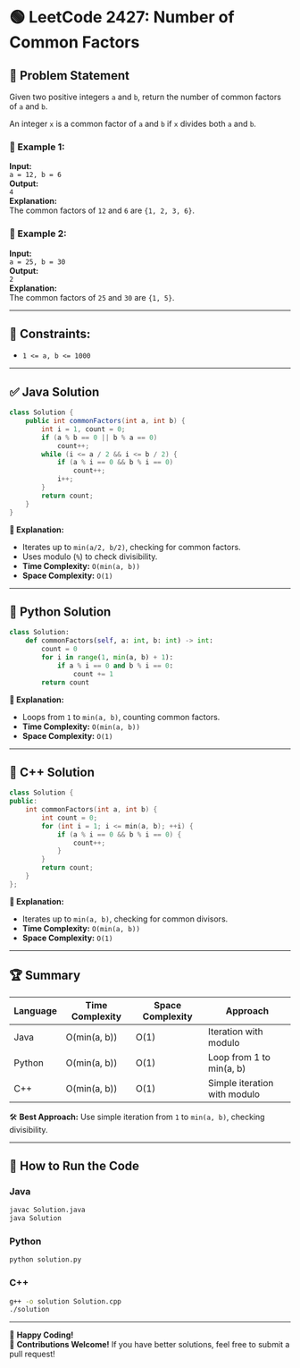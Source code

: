# 🟢 LeetCode 2427: Number of Common Factors

## 📌 Problem Statement
Given two positive integers `a` and `b`, return the number of common factors of `a` and `b`.

An integer `x` is a common factor of `a` and `b` if `x` divides both `a` and `b`.

### 🔹 Example 1:
**Input:**  
`a = 12, b = 6`  
**Output:**  
`4`  
**Explanation:**  
The common factors of `12` and `6` are `{1, 2, 3, 6}`.

### 🔹 Example 2:
**Input:**  
`a = 25, b = 30`  
**Output:**  
`2`  
**Explanation:**  
The common factors of `25` and `30` are `{1, 5}`.

---

## 🚀 Constraints:
- `1 <= a, b <= 1000`  

---

## ✅ Java Solution
```java
class Solution {
    public int commonFactors(int a, int b) {
        int i = 1, count = 0;
        if (a % b == 0 || b % a == 0)
            count++;
        while (i <= a / 2 && i <= b / 2) {
            if (a % i == 0 && b % i == 0)
                count++;
            i++;
        }
        return count;
    }
}
```
**📝 Explanation:**  
- Iterates up to `min(a/2, b/2)`, checking for common factors.  
- Uses modulo (`%`) to check divisibility.  
- **Time Complexity:** `O(min(a, b))`  
- **Space Complexity:** `O(1)`

---

## 🔷 Python Solution
```python
class Solution:
    def commonFactors(self, a: int, b: int) -> int:
        count = 0
        for i in range(1, min(a, b) + 1):
            if a % i == 0 and b % i == 0:
                count += 1
        return count
```
**📝 Explanation:**  
- Loops from `1` to `min(a, b)`, counting common factors.  
- **Time Complexity:** `O(min(a, b))`  
- **Space Complexity:** `O(1)`

---

## 🔶 C++ Solution
```cpp
class Solution {
public:
    int commonFactors(int a, int b) {
        int count = 0;
        for (int i = 1; i <= min(a, b); ++i) {
            if (a % i == 0 && b % i == 0) {
                count++;
            }
        }
        return count;
    }
};
```
**📝 Explanation:**  
- Iterates up to `min(a, b)`, checking for common divisors.  
- **Time Complexity:** `O(min(a, b))`  
- **Space Complexity:** `O(1)`

---

## 🏆 Summary
| Language | Time Complexity | Space Complexity | Approach |
|----------|---------------|----------------|----------|
| Java     | O(min(a, b))  | O(1)           | Iteration with modulo |
| Python   | O(min(a, b))  | O(1)           | Loop from 1 to min(a, b) |
| C++      | O(min(a, b))  | O(1)           | Simple iteration with modulo |

🛠 **Best Approach:** Use simple iteration from `1` to `min(a, b)`, checking divisibility.  

---

## 🎯 How to Run the Code
### Java
```sh
javac Solution.java
java Solution
```
### Python
```sh
python solution.py
```
### C++
```sh
g++ -o solution Solution.cpp
./solution
```

---

🚀 **Happy Coding!**  
📝 **Contributions Welcome!** If you have better solutions, feel free to submit a pull request!  
